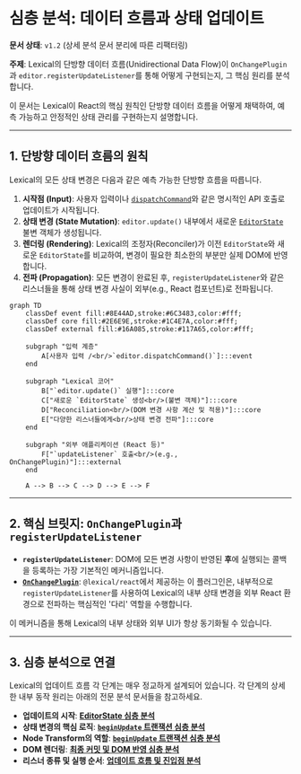 # 심층 분석: 데이터 흐름과 상태 업데이트

**문서 상태**: `v1.2` (상세 분석 문서 분리에 따른 리팩터링)

**주제**: Lexical의 단방향 데이터 흐름(Unidirectional Data Flow)이 `OnChangePlugin`과 `editor.registerUpdateListener`를 통해 어떻게 구현되는지, 그 핵심 원리를 분석합니다.

이 문서는 Lexical이 React의 핵심 원칙인 단방향 데이터 흐름을 어떻게 채택하여, 예측 가능하고 안정적인 상태 관리를 구현하는지 설명합니다.

---

## 1. 단방향 데이터 흐름의 원칙

Lexical의 모든 상태 변경은 다음과 같은 예측 가능한 단방향 흐름을 따릅니다.

1.  **시작점 (Input)**: 사용자 입력이나 [`dispatchCommand`](../command_system/01_command_system_overview.md)와 같은 명시적인 API 호출로 업데이트가 시작됩니다.
2.  **상태 변경 (State Mutation)**: `editor.update()` 내부에서 새로운 [`EditorState`](../update_mechanism/01_editor_state.md) 불변 객체가 생성됩니다.
3.  **렌더링 (Rendering)**: Lexical의 조정자(Reconciler)가 이전 `EditorState`와 새로운 `EditorState`를 비교하여, 변경이 필요한 최소한의 부분만 실제 DOM에 반영합니다.
4.  **전파 (Propagation)**: 모든 변경이 완료된 후, `registerUpdateListener`와 같은 리스너들을 통해 상태 변경 사실이 외부(e.g., React 컴포넌트)로 전파됩니다.

```mermaid
graph TD
    classDef event fill:#8E44AD,stroke:#6C3483,color:#fff;
    classDef core fill:#2E6E9E,stroke:#1C4E7A,color:#fff;
    classDef external fill:#16A085,stroke:#117A65,color:#fff;

    subgraph "입력 계층"
        A[사용자 입력 /<br/>`editor.dispatchCommand()`]:::event
    end

    subgraph "Lexical 코어"
        B["`editor.update()` 실행"]:::core
        C["새로운 `EditorState` 생성<br/>(불변 객체)"]:::core
        D["Reconciliation<br/>(DOM 변경 사항 계산 및 적용)"]:::core
        E["다양한 리스너들에게<br/>상태 변경 전파"]:::core
    end

    subgraph "외부 애플리케이션 (React 등)"
        F["`updateListener` 호출<br/>(e.g., OnChangePlugin)"]:::external
    end
    
    A --> B --> C --> D --> E --> F
```

---

## 2. 핵심 브릿지: `OnChangePlugin`과 `registerUpdateListener`

-   **`registerUpdateListener`**: DOM에 모든 변경 사항이 반영된 **후**에 실행되는 콜백을 등록하는 가장 기본적인 메커니즘입니다.
-   **[`OnChangePlugin`](../plugins/01_plugin_architecture_overview.md)**: `@lexical/react`에서 제공하는 이 플러그인은, 내부적으로 `registerUpdateListener`를 사용하여 Lexical의 내부 상태 변경을 외부 React 환경으로 전파하는 핵심적인 '다리' 역할을 수행합니다.

이 메커니즘을 통해 Lexical의 내부 상태와 외부 UI가 항상 동기화될 수 있습니다.

---

## 3. 심층 분석으로 연결

Lexical의 업데이트 흐름 각 단계는 매우 정교하게 설계되어 있습니다. 각 단계의 상세한 내부 동작 원리는 아래의 전문 분석 문서들을 참고하세요.

-   **업데이트의 시작**: [**EditorState 심층 분석**](../update_mechanism/01_editor_state.md)
-   **상태 변경의 핵심 로직**: [**`beginUpdate` 트랜잭션 심층 분석**](../update_mechanism/03_begin_update_transaction.md)
-   **Node Transform의 역할**: [**`beginUpdate` 트랜잭션 심층 분석**](../update_mechanism/03_begin_update_transaction.md#2-단계-상태-안정화-stabilization)
-   **DOM 렌더링**: [**최종 커밋 및 DOM 반영 심층 분석**](../update_mechanism/04_commit_pending_updates.md)
-   **리스너 종류 및 실행 순서**: [**업데이트 흐름 및 진입점 분석**](../update_mechanism/02_update_flow_and_entrypoints.md#12-콜백-실행-순서)
